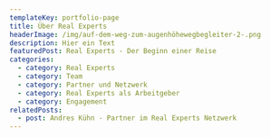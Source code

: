 ```yaml
---
templateKey: portfolio-page
title: Über Real Experts
headerImage: /img/auf-dem-weg-zum-augenhöhewegbegleiter-2-.png
description: Hier ein Text
featuredPost: Real Experts - Der Beginn einer Reise
categories:
  - category: Real Experts
  - category: Team
  - category: Partner und Netzwerk
  - category: Real Experts als Arbeitgeber
  - category: Engagement
relatedPosts:
  - post: Andres Kühn - Partner im Real Experts Netzwerk
---
```


